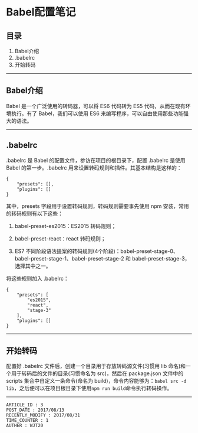 
# Babel配置笔记 #

## 目录 ##

1. Babel介绍
2. .babelrc
3. 开始转码

---

## Babel介绍 ##

Babel 是一个广泛使用的转码器，可以将 ES6 代码转为 ES5 代码，从而在现有环境执行。有了 Babel，我们可以使用 ES6 来编写程序，可以自由使用那些功能强大的语法。

---

## .babelrc ##

.babelrc 是 Babel 的配置文件，参访在项目的根目录下，配置 .babelrc 是使用 Babel 的第一步。.babelrc 用来设置转码规则和插件。其基本结构是这样的：

```
{
    "presets": [],
    "plugins": []
}
```

其中，presets 字段用于设置转码规则，转码规则需要事先使用 npm 安装，常用的转码规则有以下这些：

1. babel-preset-es2015：ES2015 转码规则；

2. babel-preset-react：react 转码规则；

3. ES7 不同阶段语法提案的转码规则(4个阶段)：babel-preset-stage-0、babel-preset-stage-1、babel-preset-stage-2 和 babel-preset-stage-3，选择其中之一。

将这些规则加入 .babelrc：

```
{
    "presets": [
        "es2015",
        "react",
        "stage-3"
    ],
    "plugins": []
}
```

---

## 开始转码 ##

配置好 .babelrc 文件后，创建一个目录用于存放转码源文件(习惯用 lib 命名)和一个用于转码后的文件的目录(习惯命名为 src)，然后在 package.json 文件中的 scripts 集合中自定义一条命令(命名为 build)，命令内容能够为：`babel src -d lib`，之后便可以在项目根目录下使用`npm run build`命令执行转码操作。

---

```
ARTICLE_ID : 3 
POST_DATE : 2017/08/13
RECENTLY_MODIFY : 2017/08/31
TIME_COUNTER : 1
AUTHER : WJT20
```